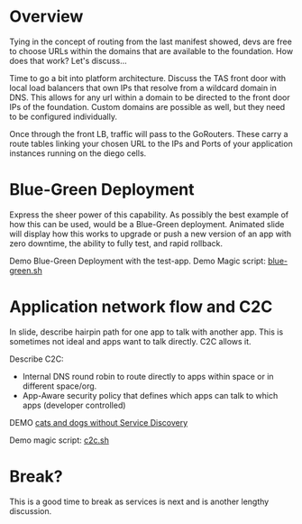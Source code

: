 # Overview
Tying in the concept of routing from the last manifest showed, devs are free to choose URLs within the domains that are available to the foundation.  How does that work?  Let's discuss...

Time to go a bit into platform architecture.  Discuss the TAS front door with local load balancers that own IPs that resolve from a wildcard domain in DNS. This allows for any url within a domain to be directed to the front door IPs of the foundation.  Custom domains are possible as well, but they need to be configured individually.

Once through the front LB, traffic will pass to the GoRouters.  These carry a route tables linking your chosen URL to the IPs and Ports of your application instances running on the diego cells.

# Blue-Green Deployment
Express the sheer power of this capability.  As possibly the best example of how this can be used, would be a Blue-Green deployment.  Animated slide will display how this works to upgrade or push a new version of an app with zero downtime, the ability to fully test, and rapid rollback.

Demo Blue-Green Deployment with the test-app.  Demo Magic script: [blue-green.sh](./blue-green.sh)

# Application network flow and C2C
In slide, describe hairpin path for one app to talk with another app.  This is sometimes not ideal and apps want to talk directly.  C2C allows it.

Describe C2C:
* Internal DNS round robin to route directly to apps within space or in different space/org.
* App-Aware security policy that defines which apps can talk to which apps (developer controlled)

DEMO [cats and dogs without Service Discovery](https://github.com/cloudfoundry-attic/cf-networking-examples/blob/master/docs/c2c-no-service-discovery.md)

Demo magic script: [c2c.sh](./c2c.sh)

# Break?
This is a good time to break as services is next and is another lengthy discussion.